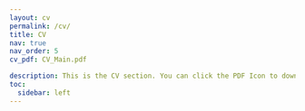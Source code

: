 ```yaml
---
layout: cv
permalink: /cv/
title: CV
nav: true
nav_order: 5
cv_pdf: CV_Main.pdf 

description: This is the CV section. You can click the PDF Icon to download my CV.
toc:
  sidebar: left
---
```

